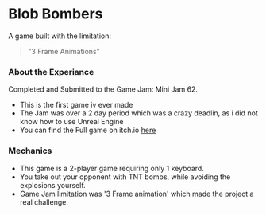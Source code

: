 # Blob Bombers
A game built with the limitation:
>  "3 Frame Animations"

### About the Experiance
Completed and Submitted to the Game Jam: Mini Jam 62. 
- This is the first game iv ever made
- The Jam was over a 2 day period which was a crazy deadlin, as i did not know how to use Unreal Engine
- You can find the Full game on itch.io [here](https://dylan4jacks.itch.io/blob-bombers)

### Mechanics
- This game is a 2-player game requiring only 1 keyboard.
- You take out your opponent with TNT bombs, while avoiding the explosions yourself.
- Game Jam limitation was '3 Frame animation' which made the project a real challenge.
